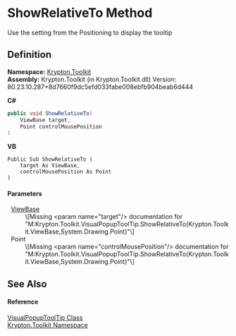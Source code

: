 # ShowRelativeTo Method


Use the setting from the Positioning to display the tooltip



## Definition
**Namespace:** <a href="79d2eac2-21f4-54ff-7552-b20c33c30600.md">Krypton.Toolkit</a>  
**Assembly:** Krypton.Toolkit (in Krypton.Toolkit.dll) Version: 80.23.10.287+8d7660f9dc5efd033fabe008ebfb904beab6d444

**C#**
``` C#
public void ShowRelativeTo(
	ViewBase target,
	Point controlMousePosition
)
```
**VB**
``` VB
Public Sub ShowRelativeTo ( 
	target As ViewBase,
	controlMousePosition As Point
)
```



#### Parameters
<dl><dt>  <a href="309ac2d8-bfc5-c1a7-ab6a-4f4cf86a1ba6.md">ViewBase</a></dt><dd>\[Missing &lt;param name="target"/&gt; documentation for "M:Krypton.Toolkit.VisualPopupToolTip.ShowRelativeTo(Krypton.Toolkit.ViewBase,System.Drawing.Point)"\]</dd><dt>  Point</dt><dd>\[Missing &lt;param name="controlMousePosition"/&gt; documentation for "M:Krypton.Toolkit.VisualPopupToolTip.ShowRelativeTo(Krypton.Toolkit.ViewBase,System.Drawing.Point)"\]</dd></dl>

## See Also


#### Reference
<a href="8f3ba26f-b951-bc82-fcd9-6626bc258365.md">VisualPopupToolTip Class</a>  
<a href="79d2eac2-21f4-54ff-7552-b20c33c30600.md">Krypton.Toolkit Namespace</a>  
